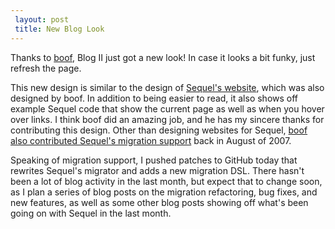 ```yaml
---
 layout: post
 title: New Blog Look
---
```


Thanks to <a href="http://github.com/boof">boof</a>, Blog II just got a new look!  In case it looks a bit funky, just refresh the page.

This new design is similar to the design of <a href="/">Sequel's website</a>, which was also designed by boof.  In addition to being easier to read, it also shows off example Sequel code that show the current page as well as when you hover over links.  I think boof did an amazing job, and he has my sincere thanks for contributing this design.  Other than designing websites for Sequel, <a href="http://github.com/jeremyevans/sequel/commit/a9f89a012d313923f9b6c1b00e20a07842054658">boof also contributed Sequel's migration support</a> back in August of 2007.

Speaking of migration support, I pushed patches to GitHub today that rewrites Sequel's migrator and adds a new migration DSL.  There hasn't been a lot of blog activity in the last month, but expect that to change soon, as I plan a series of blog posts on the migration refactoring, bug fixes, and new features, as well as some other blog posts showing off what's been going on with Sequel in the last month.
